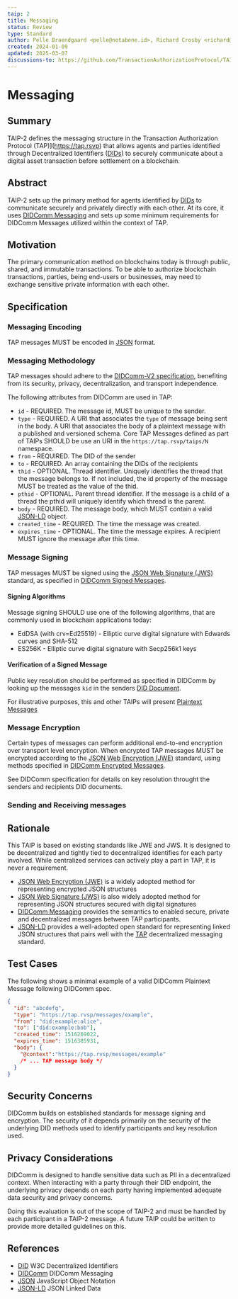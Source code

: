 ```yaml
---
taip: 2
title: Messaging
status: Review
type: Standard
author: Pelle Braendgaard <pelle@notabene.id>, Richard Crosby <richard@notabene.id>
created: 2024-01-09
updated: 2025-03-07
discussions-to: https://github.com/TransactionAuthorizationProtocol/TAIPs/pull/4
---
```

# Messaging

## Summary

TAIP-2 defines the messaging structure in the Transaction Authorization Protocol (TAP)](<https://tap.rsvp>) that allows agents and parties identified through Decentralized Identifiers ([DIDs][DID]) to securely communicate about a digital asset transaction before settlement on a blockchain.

## Abstract

TAIP-2 sets up the primary method for agents identified by [DIDs][DID] to communicate securely and privately directly with each other. At its core, it uses [DIDComm Messaging][DIDComm] and sets up some minimum requirements for DIDComm Messages utilized within the context of TAP.

## Motivation

The primary communication method on blockchains today is through public, shared, and immutable transactions. To be able to authorize blockchain transactions, parties, being end-users or businesses, may need to exchange sensitive private information with each other.

## Specification

### Messaging Encoding

TAP messages MUST be encoded in [JSON] format.

### Messaging Methodology

TAP messages should adhere to the [DIDComm-V2 specification][DIDComm], benefiting from its security, privacy, decentralization, and transport independence.

The following attributes from DIDComm are used in TAP:

* `id` - REQUIRED. The message id, MUST be unique to the sender.
* `type` - REQUIRED. A URI that associates the `type` of message being sent in the body. A URI that associates the body of a plaintext message with a published and versioned schema. Core TAP Messages defined as part of TAIPs SHOULD be use an URI in the `https://tap.rsvp/taips/N` namespace.
* `from` - REQUIRED. The DID of the sender
* `to` - REQUIRED. An array containing the DIDs of the recipients
* `thid` - OPTIONAL. Thread identifier. Uniquely identifies the thread that the message belongs to. If not included, the id property of the message MUST be treated as the value of the thid. 
* `pthid` - OPTIONAL. Parent thread identifier. If the message is a child of a thread the pthid will uniquely identify which thread is the parent.
* `body` - REQUIRED. The message body, which MUST contain a valid [JSON-LD] object.
* `created_time` - REQUIRED. The time the message was created.
* `expires_time` - OPTIONAL. The time the message expires. A recipient MUST ignore the message after this time.

### Message Signing

TAP messages MUST be signed using the [JSON Web Signature (JWS)][JWS] standard, as specified in [DIDComm Signed Messages](https://identity.foundation/didcomm-messaging/spec/v2.1/#message-signing).

#### Signing Algorithms

Message signing SHOULD use one of the following algorithms, that are commonly used in blockchain applications today:

* EdDSA (with crv=Ed25519) - Elliptic curve digital signature with Edwards curves and SHA-512
* ES256K - Elliptic curve digital signature with Secp256k1 keys

#### Verification of a Signed Message 

Public key resolution should be performed as specified in DIDComm by looking up the messages `kid` in the senders [DID Document](https://www.w3.org/TR/did-core/#authentication).


For illustrative purposes, this and other TAIPs will present [Plaintext Messages](https://identity.foundation/didcomm-messaging/spec/v2.1/#plaintext-message-structure)

### Message Encryption

Certain types of messages can perform additional end-to-end encryption over transport level encryption. When encrypted TAP messages MUST be encrypted according to the [JSON Web Encryption (JWE)][JWE] standard, using methods specified in [DIDComm Encrypted Messages](https://identity.foundation/didcomm-messaging/spec/v2.1/#message-encryption).

See DIDComm specification for details on key resolution throught the senders and recipients DID documents.

### Sending and Receiving messages

## Rationale

This TAIP is based on existing standards like JWE and JWS. It is designed to be decentralized and tightly tied to decentralized identifies for each party involved. While centralized services can actively play a part in TAP, it is never a requirement.

* [JSON Web Encryption (JWE)][JWE] is a widely adopted method for representing encrypted JSON structures
* [JSON Web Signature (JWS)][JWS] is also widely adopted method for representing JSON structures secured with digital signatures
* [DIDComm Messaging][DIDComm] provides the semantics to enabled secure, private and decentralized messages between TAP participants.
* [JSON-LD] provides a well-adopted open standard for representing linked JSON structures that pairs well with the [TAP](https://tap.rspv) decentralized messaging standard.

## Test Cases

The following shows a minimal example of a valid DIDComm Plaintext Message following DIDComm spec.

```json
{
  "id": "abcdefg",
  "type": "https://tap.rvsp/messages/example",
  "from": "did:example:alice",
  "to": ["did:example:bob"],
  "created_time": 1516269022,
  "expires_time": 1516385931,
  "body": {
    "@context":"https://tap.rvsp/messages/example"
    /* ... TAP message body */
  }
}
```

## Security Concerns

DIDComm builds on established standards for message signing and encryption. The security of it depends primarily on the security of the underlying DID methods used to identify participants and key resolution used.

## Privacy Considerations

DIDComm is designed to handle sensitive data such as PII in a decentralized context. When interacting with a party through their DID endpoint, the underlying privacy depends on each party having implemented adequate data security and privacy concerns.

Doing this evaluation is out of the scope of TAIP-2 and must be handled by each participant in a TAIP-2 message. A future TAIP could be written to provide more detailed guidelines on this.

## References
<!--Links to external resources that help understanding the TAIP better. This can e.g. be links to existing implementations. See CONTRIBUTING.md#style-guide . -->

* [DID][DID] W3C Decentralized Identifiers
* [DIDComm][DIDComm] DIDComm Messaging
* [JSON][JSON] JavaScript Object Notation
* [JSON-LD][JSON-LD] JSON Linked Data

[DID]: https://www.w3.org/TR/did-core/
[DIDComm]: https://identity.foundation/didcomm-messaging/spec/v2.1/
[JSON]: https://datatracker.ietf.org/doc/html/rfc8259
[JSON-LD]: https://www.w3.org/TR/json-ld
[JWE]: https://www.rfc-editor.org/rfc/rfc7516.html
[JWS]: https://www.rfc-editor.org/rfc/rfc7515
